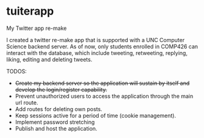 # tuiterapp
My Twitter app re-make


I created a twitter re-make app that is supported with a UNC Computer Science backend server. As of now, only students enrolled in COMP426 can interact with the database, which include tweeting, retweeting, replying, liking, editing and deleting tweets. 


TODOS:

- <del>Create my backend server so the application will sustain by itself and develop the login/register capability. </del>
- Prevent unauthorized users to access the application through the main url route.
- Add routes for deleting own posts.
- Keep sessions active for a period of time (cookie management).
- Implement password stretching
- Publish and host the application.
